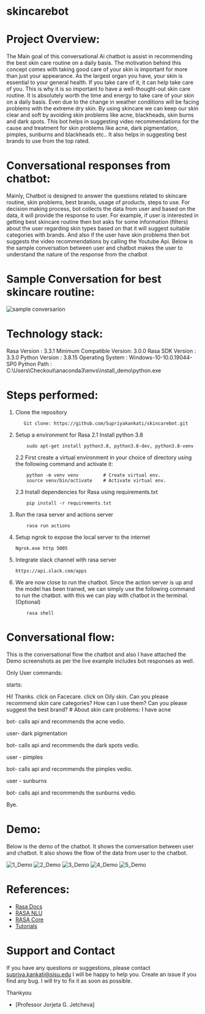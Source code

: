 # skincarebot

# Project Overview:
The Main goal of this conversational Ai chatbot is assist in recommending the best skin care routine on a daily basis. The motivation behind this concept comes with taking good care of your skin is important for more than just your appearance. As the largest organ you have, your skin is essential to your general health. If you take care of it, it can help take care of you. This is why it is so important to have a well-thought-out skin care routine. It is absolutely worth the time and energy to take care of your skin on a daily basis. Even due to the change in weather conditions will be facing problems with the extreme dry skin. By using skincare we can keep our skin clear and soft by avoiding skin problems like acne, blackheads, skin burns and dark spots. This bot helps in suggesting video recommendations for the cause and treatment for skin problems like acne, dark pigmentation, pimples, sunburns and blackheads etc.. It also helps in suggesting best brands to use from the top rated.

# Conversational responses from chatbot:

Mainly, Chatbot is designed to answer the questions related to skincare routine, skin problems, best brands, usage of products, steps to use. For decision making process, bot collects the data from user and based on the data, it will provide the response to user. For example, if user is interested in getting best skincare routine then bot asks for some information (filters) about the user regarding skin types based on that it will suggest suitable categories with brands. And also if the user have skin problems then  bot suggests the video recommendations by calling the Youtube Api.
Below is the sample conversation between user and chatbot makes the user to understand the nature of the response from the chatbot
 
# Sample Conversation for best skincare routine:
 
 ![sample conversarion](https://user-images.githubusercontent.com/120232768/206873834-ab210e9a-c74c-4366-895b-ca86ff820133.png)


# Technology stack:
Rasa Version    :         3.3.1
Minimum Compatible Version: 3.0.0
Rasa SDK Version :         3.3.0
Python Version   :         3.8.15
Operating System  :         Windows-10-10.0.19044-SP0
Python Path      :         C:\Users\Checkout\anaconda3\envs\install_demo\python.exe


# Steps performed:

1. Clone the repository
    ```
       Git clone: https://github.com/Supriyakankati/skincarebot.git 
    ```
2. Setup a environment for Rasa
    2.1 Install python 3.8
    ```
        sudo apt-get install python3.8, python3.8-dev, python3.8-venv
    ```
    2.2 First create a virtual environment in your choice of directory using the following command and activate it: 
    ```
        python -m venv venv         # Create virtual env.
        source venv/bin/activate    # Activate virtual env.
    ```
    2.3 Install dependencies for Rasa using requirements.txt
    ```
        pip install -r requirements.txt
    ```
3. Run the rasa server and actions server
    ```
        rasa run actions
    ```
4. Setup ngrok to expose the local server to the internet
    ```
    Ngrok.exe http 5005
    ```
5. Integrate slack channel with rasa server
    ```
    https://api.slack.com/apps
    ```
6. We are now close to run the chatbot. Since the action server is up and the model has been trained, we can simply use the following command to run the chatbot. with this we can play with chatbot in the terminal.(Optional)
    ```
        rasa shell        
    ```

# Conversational flow:

This is the conversational flow the chatbot and also I have attached the Demo screenshots as per the live example includes bot responses as well.

Only User commands:

starts:

Hi!
Thanks.
click on Facecare.
click on Oily skin.
Can you please recommend skin care categories?
How can I use them?
Can you please suggest the best brand?
	# About skin care problems:
I have acne

bot- calls api and recommends the acne vedio.

user- dark pigmentation

bot- calls api and recommends the dark spots vedio.

user - pimples

bot- calls api and recommends the pimples vedio.

user - sunburns

bot- calls api and recommends the sunburns vedio.

Bye.



# Demo:
Below is the demo of the chatbot. It shows the conversation between user and chatbot. It also shows the flow of the data from user to the chatbot.

![1_Demo](https://user-images.githubusercontent.com/120232768/206873944-711bac89-e987-4367-867b-508a7ca1993e.png)
![2_Demo](https://user-images.githubusercontent.com/120232768/206873945-6a01264f-bd02-467d-be83-fc68311dbd9d.png)
![3_Demo](https://user-images.githubusercontent.com/120232768/206873947-d39f03eb-5865-42bd-9a23-325f6f8bd77d.png)
![4_Demo](https://user-images.githubusercontent.com/120232768/206873948-836ac691-d695-4e03-be3a-a9a417a27d42.png)
![5_Demo](https://user-images.githubusercontent.com/120232768/206873949-3757a6d9-f510-4997-affa-93be07a07e0a.png)


# References:
* [Rasa Docs](https://rasa.com/)
* [RASA NLU](https://rasa.com/docs/rasa/nlu/components/)
* [RASA Core](https://rasa.com/docs/rasa/core/policies/)
* [Tutorials](https://www.youtube.com/c/RasaHQ)


# Support and Contact
If you have any questions or suggestions, please contact  supriya.kankati@sjsu.edu 
I will be happy to help you. Create an issue if you find any bug. I will try to fix it as soon as possible. 



Thankyou
* [Professor Jorjeta G. Jetcheva]





